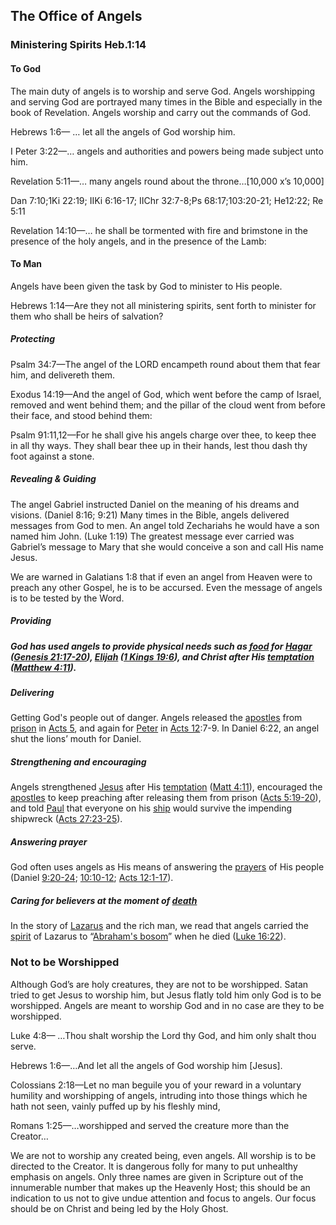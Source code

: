 <h2>The Office of Angels</h2>

<h3>Ministering Spirits&#9;&#9;&#9;&#9;Heb.1:14</h3>

<h4>To God</h4>
<p>The main duty of angels is to worship and serve God. Angels worshipping and serving God are portrayed many times in the Bible and especially in the book of Revelation. Angels worship and carry out the commands of God.</p>

<p>Hebrews 1:6&#8212; &#8230; let all the angels of God worship him.</p>
<p>I Peter 3:22&#8212;&#8230; angels and authorities and powers being made subject unto him.</p>
<p>Revelation 5:11&#8212;&#8230; many angels round about the throne&#8230;[10,000 x&#8217;s 10,000]</p>
<p>Dan 7:10;1Ki 22:19; IIKi 6:16-17; IIChr 32:7-8;Ps 68:17;103:20-21; He12:22; Re 5:11</p>
<p>Revelation 14:10&#8212;&#8230; he shall be tormented with fire and brimstone in the presence of the holy angels, and in the presence of the Lamb:</p>
<h4>To Man</h4>
<p>Angels have been given the task by God to minister to His people. </p>

<p>Hebrews 1:14&#8212;Are they not all ministering spirits, sent forth to minister for them who shall be heirs of salvation?</p>

<h5>Protecting</h5>
<p>Psalm 34:7&#8212;The angel of the LORD encampeth round about them that fear him, and delivereth them.</p>
<p>Exodus 14:19&#8212;And the angel of God, which went before the camp of Israel, removed and went behind them; and the pillar of the cloud went from before their face, and stood behind them:</p>
<p>Psalm 91:11,12&#8212;For he shall give his angels charge over thee, to keep thee in all thy ways. They shall bear thee up in their hands, lest thou dash thy foot against a stone.</p>

<h5>Revealing & Guiding</h5>
<p>The angel Gabriel instructed Daniel on the meaning of his dreams and visions. (Daniel 8:16; 9:21) Many times in the Bible, angels delivered messages from God to men. An angel told Zechariahs he would have a son named him John. (Luke 1:19) The greatest message ever carried was Gabriel&#8217;s message to Mary that she would conceive a son and call His name Jesus.</p>
<p>We are warned in Galatians 1:8 that if even an angel from Heaven were to preach any other Gospel, he is to be accursed. Even the message of angels is to be tested by the Word.</p>

<h5>Providing</h5>
<h5>God has used angels to provide physical needs such as <a href="http://www.christiananswers.net/dictionary/food.html" >food</a> for <a href="http://www.christiananswers.net/dictionary/hagar.html" >Hagar</a> (<a href="#17" >Genesis 21:17-20</a>), <a href="http://www.christiananswers.net/dictionary/elijah.html" >Elijah</a> (<a href="#6" >1 Kings 19:6</a>), and Christ after His <a href="http://www.christiananswers.net/dictionary/temptation.html" >temptation</a> (<a href="#11" >Matthew 4:11</a>). </h5>
<h5></h5>
<h5>Delivering</h5>
<p>Getting God's people out of danger. Angels released the <a href="http://www.christiananswers.net/dictionary/apostle.html" >apostles</a> from <a href="http://www.christiananswers.net/dictionary/prison.html" >prison</a> in <a href="http://www.christiananswers.net/bible/acts5.html" >Acts 5</a>, and again for <a href="http://www.christiananswers.net/dictionary/peter.html" >Peter</a> in <a href="http://www.christiananswers.net/bible/acts12.html" >Acts 12</a>:7-9. In Daniel 6:22, an angel shut the lions&#8217; mouth for Daniel.</p>

<h5>Strengthening and encouraging </h5>
<p>Angels strengthened <a href="http://www.christiananswers.net/dictionary/jesus.html" >Jesus</a> after His <a href="http://www.christiananswers.net/dictionary/temptation.html" >temptation</a> (<a href="#11" >Matt 4:11</a>), encouraged the <a href="http://www.christiananswers.net/dictionary/apostle.html" >apostles</a> to keep preaching after releasing them from prison (<a href="#19" >Acts 5:19-20</a>), and told <a href="http://www.christiananswers.net/dictionary/paul.html" >Paul</a> that everyone on his <a href="http://www.christiananswers.net/dictionary/ships.html" >ship</a> would survive the impending shipwreck (<a href="#23" >Acts 27:23-25</a>). </p>

<h5>Answering prayer</h5>
<p>God often uses angels as His means of answering the <a href="http://www.christiananswers.net/dictionary/prayer.html" >prayers</a> of His people (Daniel <a href="#20" >9:20-24</a>; <a href="#10" >10:10-12</a>; <a href="#1" >Acts 12:1-17</a>).</p>

<h5>Caring for believers at the moment of <a href="http://www.christiananswers.net/dictionary/death.html" >death</a></h5>
<p>In the story of <a href="http://www.christiananswers.net/dictionary/lazarus.html" >Lazarus</a> and the rich man, we read that angels carried the <a href="http://www.christiananswers.net/dictionary/spirit.html" >spirit</a> of Lazarus to &#8220;<a href="http://www.christiananswers.net/dictionary/abrahamsbosom.html" >Abraham's bosom</a>&#8221; when he died (<a href="#22" >Luke 16:22</a>).</p>

<h3>Not to be Worshipped</h3>

<p>Although God&#8217;s are holy creatures, they are not to be worshipped. Satan tried to get Jesus to worship him, but Jesus flatly told him only God is to be worshipped. Angels are meant to worship God and in no case are they to be worshipped.</p>

<p>Luke 4:8&#8212; &#8230;Thou shalt worship the Lord thy God, and him only shalt thou serve.</p>
<p>Hebrews 1:6&#8212;&#8230;And let all the angels of God worship him [Jesus].</p>
<p>Colossians 2:18&#8212;Let no man beguile you of your reward in a voluntary humility and worshipping of angels, intruding into those things which he hath not seen, vainly puffed up by his fleshly mind,</p>
<p>Romans 1:25&#8212;&#8230;worshipped and served the creature more than the Creator&#8230;</p>

<p>We are not to worship any created being, even angels. All worship is to be directed to the Creator. It is dangerous folly for many to put unhealthy emphasis on angels. Only three names are given in Scripture out of the innumerable number that makes up the Heavenly Host; this should be an indication to us not to give undue attention and focus to angels. Our focus should be on Christ and being led by the Holy Ghost.</p>